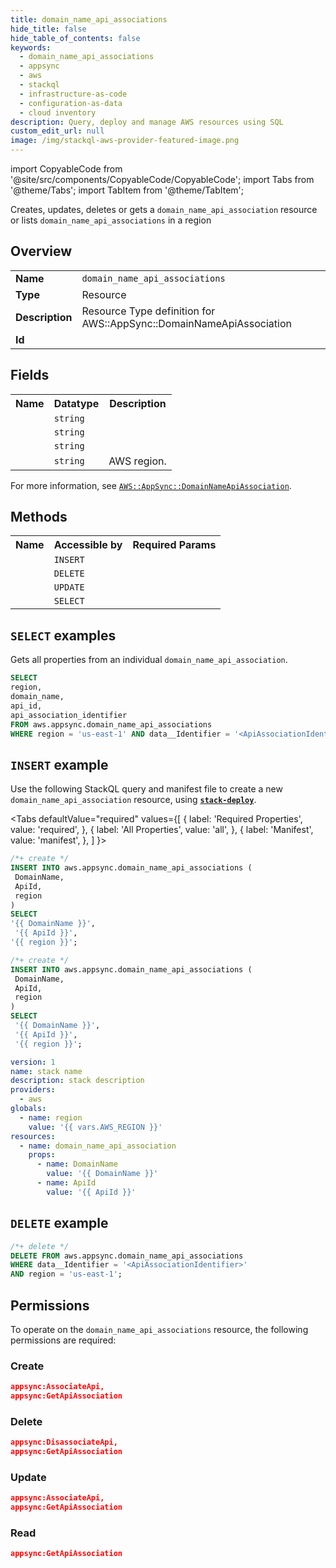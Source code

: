 ```yaml
---
title: domain_name_api_associations
hide_title: false
hide_table_of_contents: false
keywords:
  - domain_name_api_associations
  - appsync
  - aws
  - stackql
  - infrastructure-as-code
  - configuration-as-data
  - cloud inventory
description: Query, deploy and manage AWS resources using SQL
custom_edit_url: null
image: /img/stackql-aws-provider-featured-image.png
---
```


import CopyableCode from '@site/src/components/CopyableCode/CopyableCode';
import Tabs from '@theme/Tabs';
import TabItem from '@theme/TabItem';

Creates, updates, deletes or gets a <code>domain_name_api_association</code> resource or lists <code>domain_name_api_associations</code> in a region

## Overview
<table>
<tbody>
<tr><td><b>Name</b></td><td><code>domain_name_api_associations</code></td></tr>
<tr><td><b>Type</b></td><td>Resource</td></tr>
<tr><td><b>Description</b></td><td>Resource Type definition for AWS::AppSync::DomainNameApiAssociation</td></tr>
<tr><td><b>Id</b></td><td><CopyableCode code="aws.appsync.domain_name_api_associations" /></td></tr>
</tbody>
</table>

## Fields
<table>
<tbody>
<tr><th>Name</th><th>Datatype</th><th>Description</th></tr><tr><td><CopyableCode code="domain_name" /></td><td><code>string</code></td><td></td></tr>
<tr><td><CopyableCode code="api_id" /></td><td><code>string</code></td><td></td></tr>
<tr><td><CopyableCode code="api_association_identifier" /></td><td><code>string</code></td><td></td></tr>
<tr><td><CopyableCode code="region" /></td><td><code>string</code></td><td>AWS region.</td></tr>
</tbody>
</table>

For more information, see <a href="https://docs.aws.amazon.com/AWSCloudFormation/latest/UserGuide/aws-resource-appsync-domainnameapiassociation.html"><code>AWS::AppSync::DomainNameApiAssociation</code></a>.

## Methods

<table>
<tbody>
  <tr>
    <th>Name</th>
    <th>Accessible by</th>
    <th>Required Params</th>
  </tr>
  <tr>
    <td><CopyableCode code="create_resource" /></td>
    <td><code>INSERT</code></td>
    <td><CopyableCode code="DomainName, ApiId, region" /></td>
  </tr>
  <tr>
    <td><CopyableCode code="delete_resource" /></td>
    <td><code>DELETE</code></td>
    <td><CopyableCode code="data__Identifier, region" /></td>
  </tr>
  <tr>
    <td><CopyableCode code="update_resource" /></td>
    <td><code>UPDATE</code></td>
    <td><CopyableCode code="data__Identifier, data__PatchDocument, region" /></td>
  </tr>
  <tr>
    <td><CopyableCode code="get_resource" /></td>
    <td><code>SELECT</code></td>
    <td><CopyableCode code="data__Identifier, region" /></td>
  </tr>
</tbody>
</table>

## `SELECT` examples

Gets all properties from an individual <code>domain_name_api_association</code>.
```sql
SELECT
region,
domain_name,
api_id,
api_association_identifier
FROM aws.appsync.domain_name_api_associations
WHERE region = 'us-east-1' AND data__Identifier = '<ApiAssociationIdentifier>';
```

## `INSERT` example

Use the following StackQL query and manifest file to create a new <code>domain_name_api_association</code> resource, using [__`stack-deploy`__](https://pypi.org/project/stack-deploy/).

<Tabs
    defaultValue="required"
    values={[
      { label: 'Required Properties', value: 'required', },
      { label: 'All Properties', value: 'all', },
      { label: 'Manifest', value: 'manifest', },
    ]
}>
<TabItem value="required">

```sql
/*+ create */
INSERT INTO aws.appsync.domain_name_api_associations (
 DomainName,
 ApiId,
 region
)
SELECT 
'{{ DomainName }}',
 '{{ ApiId }}',
'{{ region }}';
```
</TabItem>
<TabItem value="all">

```sql
/*+ create */
INSERT INTO aws.appsync.domain_name_api_associations (
 DomainName,
 ApiId,
 region
)
SELECT 
 '{{ DomainName }}',
 '{{ ApiId }}',
 '{{ region }}';
```
</TabItem>
<TabItem value="manifest">

```yaml
version: 1
name: stack name
description: stack description
providers:
  - aws
globals:
  - name: region
    value: '{{ vars.AWS_REGION }}'
resources:
  - name: domain_name_api_association
    props:
      - name: DomainName
        value: '{{ DomainName }}'
      - name: ApiId
        value: '{{ ApiId }}'

```
</TabItem>
</Tabs>

## `DELETE` example

```sql
/*+ delete */
DELETE FROM aws.appsync.domain_name_api_associations
WHERE data__Identifier = '<ApiAssociationIdentifier>'
AND region = 'us-east-1';
```

## Permissions

To operate on the <code>domain_name_api_associations</code> resource, the following permissions are required:

### Create
```json
appsync:AssociateApi,
appsync:GetApiAssociation
```

### Delete
```json
appsync:DisassociateApi,
appsync:GetApiAssociation
```

### Update
```json
appsync:AssociateApi,
appsync:GetApiAssociation
```

### Read
```json
appsync:GetApiAssociation
```
